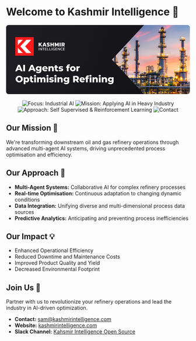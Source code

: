 # Welcome to Kashmir Intelligence 👋

![Banner](./images/Welcome_Banner.png)

<div align="center">

![Focus: Industrial AI](https://img.shields.io/static/v1?label=Focus&message=Industrial%20AI&color=blue)
![Mission: Applying AI in Heavy Industry](https://img.shields.io/static/v1?label=Mission&message=Applying%20AI%20in%20Heavy%20Industry&color=green)
![Approach: Self Supervised & Reinforcement Learning](https://img.shields.io/static/v1?label=Approach&message=Self%20Supervised%20%26%20Reinforcement%20Learning&color=orange)
![Contact](https://img.shields.io/static/v1?label=Contact&message=sam%40kashmirintelligence.com&color=red)

</div>

## Our Mission 🚀

We're transforming downstream oil and gas refinery operations through advanced multi-agent AI systems, driving unprecedented process optimisation and efficiency.

## Our Approach 🔎

- **Multi-Agent Systems:** Collaborative AI for complex refinery processes
- **Real-time Optimisation:** Continuous adaptation to changing dynamic conditions
- **Data Integration:** Unifying diverse and multi-dimensional process data sources
- **Predictive Analytics:** Anticipating and preventing process inefficiencies

## Our Impact 💡

- Enhanced Operational Efficiency
- Reduced Downtime and Maintenance Costs
- Improved Product Quality and Yield
- Decreased Environmental Footprint

## Join Us 🤝

Partner with us to revolutionize your refinery operations and lead the industry in AI-driven optimization.

- **Contact:** [sam@kashmirintelligence.com](mailto:sam@kashmirintelligence.com)  
- **Website:** [kashmirintelligence.com](https://www.kashmirintelligence.com)
- **Slack Channel:** [Kahsmir Intelligence Open Source](https://join.slack.com/t/ki-opensource/shared_invite/zt-2rl9f552a-rgdTYrbVxX7clQed9FEXnw)